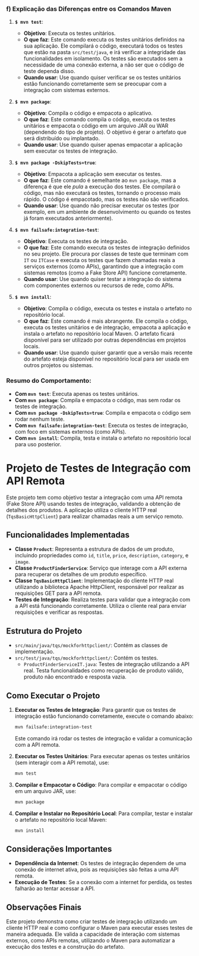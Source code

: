 ### f) Explicação das Diferenças entre os Comandos Maven

1. **`$ mvn test`**:
   - **Objetivo**: Executa os testes unitários.
   - **O que faz**: Este comando executa os testes unitários definidos na sua aplicação. Ele compilará o código, executará todos os testes que estão na pasta `src/test/java`, e irá verificar a integridade das funcionalidades em isolamento. Os testes são executados sem a necessidade de uma conexão externa, a não ser que o código de teste dependa disso.
   - **Quando usar**: Use quando quiser verificar se os testes unitários estão funcionando corretamente sem se preocupar com a integração com sistemas externos.

2. **`$ mvn package`**:
   - **Objetivo**: Compila o código e empacota o aplicativo.
   - **O que faz**: Este comando compila o código, executa os testes unitários e empacota o código em um arquivo JAR ou WAR (dependendo do tipo de projeto). O objetivo é gerar o artefato que será distribuído ou implantado.
   - **Quando usar**: Use quando quiser apenas empacotar a aplicação sem executar os testes de integração.

3. **`$ mvn package -DskipTests=true`**:
   - **Objetivo**: Empacota a aplicação sem executar os testes.
   - **O que faz**: Este comando é semelhante ao `mvn package`, mas a diferença é que ele *pula* a execução dos testes. Ele compilará o código, mas não executará os testes, tornando o processo mais rápido. O código é empacotado, mas os testes não são verificados.
   - **Quando usar**: Use quando não precisar executar os testes (por exemplo, em um ambiente de desenvolvimento ou quando os testes já foram executados anteriormente).

4. **`$ mvn failsafe:integration-test`**:
   - **Objetivo**: Executa os testes de integração.
   - **O que faz**: Este comando executa os testes de integração definidos no seu projeto. Ele procura por classes de teste que terminam com `IT` ou `ITCase` e executa os testes que fazem chamadas reais a serviços externos (como APIs), garantindo que a integração com sistemas remotos (como a Fake Store API) funcione corretamente.
   - **Quando usar**: Use quando quiser testar a integração do sistema com componentes externos ou recursos de rede, como APIs.

5. **`$ mvn install`**:
   - **Objetivo**: Compila o código, executa os testes e instala o artefato no repositório local.
   - **O que faz**: Este comando é mais abrangente. Ele compila o código, executa os testes unitários e de integração, empacota a aplicação e instala o artefato no repositório local Maven. O artefato ficará disponível para ser utilizado por outras dependências em projetos locais.
   - **Quando usar**: Use quando quiser garantir que a versão mais recente do artefato esteja disponível no repositório local para ser usada em outros projetos ou sistemas.

### Resumo do Comportamento:

- **Com `mvn test`**: Executa apenas os testes unitários.
- **Com `mvn package`**: Compila e empacota o código, mas sem rodar os testes de integração.
- **Com `mvn package -DskipTests=true`**: Compila e empacota o código sem rodar nenhum teste.
- **Com `mvn failsafe:integration-test`**: Executa os testes de integração, com foco em sistemas externos (como APIs).
- **Com `mvn install`**: Compila, testa e instala o artefato no repositório local para uso posterior.


# Projeto de Testes de Integração com API Remota

Este projeto tem como objetivo testar a integração com uma API remota (Fake Store API) usando testes de integração, validando a obtenção de detalhes dos produtos. A aplicação utiliza o cliente HTTP real (`TqsBasicHttpClient`) para realizar chamadas reais a um serviço remoto.

## Funcionalidades Implementadas

- **Classe `Product`**: Representa a estrutura de dados de um produto, incluindo propriedades como `id`, `title`, `price`, `description`, `category`, e `image`.
- **Classe `ProductFinderService`**: Serviço que interage com a API externa para recuperar os detalhes de um produto específico.
- **Classe `TqsBasicHttpClient`**: Implementação do cliente HTTP real utilizando a biblioteca Apache HttpClient, responsável por realizar as requisições GET para a API remota.
- **Testes de Integração**: Realiza testes para validar que a integração com a API está funcionando corretamente. Utiliza o cliente real para enviar requisições e verificar as respostas.

## Estrutura do Projeto

- `src/main/java/tqs/mockforhttpclient/`: Contém as classes de implementação.
- `src/test/java/tqs/mockforhttpclient/`: Contém os testes.
  - `ProductFinderServiceIT.java`: Testes de integração utilizando a API real. Testa funcionalidades como recuperação de produto válido, produto não encontrado e resposta vazia.

## Como Executar o Projeto

1. **Executar os Testes de Integração**:
   Para garantir que os testes de integração estão funcionando corretamente, execute o comando abaixo:
   ```bash
   mvn failsafe:integration-test
   ```
   Este comando irá rodar os testes de integração e validar a comunicação com a API remota.
2. **Executar os Testes Unitários**:
   Para executar apenas os testes unitários (sem interagir com a API remota), use:
   ```bash
   mvn test
   ```

3. **Compilar e Empacotar o Código**:
   Para compilar e empacotar o código em um arquivo JAR, use:
   ```bash
   mvn package
   ```

4. **Compilar e Instalar no Repositório Local**:
   Para compilar, testar e instalar o artefato no repositório local Maven:
   ```bash
   mvn install
   ```

## Considerações Importantes

- **Dependência da Internet**: Os testes de integração dependem de uma conexão de internet ativa, pois as requisições são feitas a uma API remota.
- **Execução de Testes**: Se a conexão com a internet for perdida, os testes falharão ao tentar acessar a API.

## Observações Finais

Este projeto demonstra como criar testes de integração utilizando um cliente HTTP real e como configurar o Maven para executar esses testes de maneira adequada. Ele valida a capacidade de interação com sistemas externos, como APIs remotas, utilizando o Maven para automatizar a execução dos testes e a construção do artefato.

